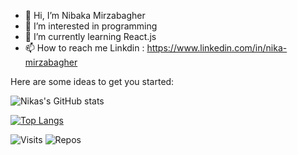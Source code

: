 - 👋 Hi, I’m Nibaka Mirzabagher
- 👀 I’m interested in programming
- 🌱 I’m currently learning React.js
- 📫 How to reach me Linkdin : https://www.linkedin.com/in/nika-mirzabagher


Here are some ideas to get you started:

![Nikas's GitHub stats](https://github-readme-stats.vercel.app/api?username=nibaka&show_icons=true&theme=radical)

<!-- [![Readme Card](https://github-readme-stats.vercel.app/api/pin/?username=nibaka &show_owner=true&repo=authman&theme=tokyonight)](https://github.com/anuraghazra/github-readme-stats) -->


<!-- [![Top Langs](https://github-readme-stats.vercel.app/api/top-langs/?username=nibaka&langs_count=8&theme=merko)](https://github.com/anuraghazra/github-readme-stats) -->
[![Top Langs](https://github-readme-stats.vercel.app/api/top-langs/?username=nibaka&layout=compact&theme=gruvbox)](https://github.com/anuraghazra/github-readme-stats)


![Visits](https://badges.pufler.dev/visits/nibaka/nibaka)
![Repos](https://badges.pufler.dev/repos/nibaka)
